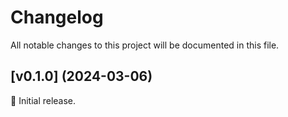 # Changelog

All notable changes to this project will be documented in this file.

## [v0.1.0] (2024-03-06)

🚀 Initial release.
